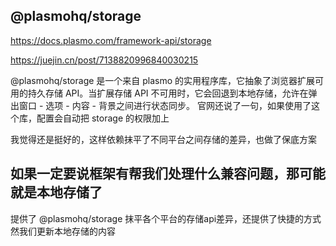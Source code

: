 ## @plasmohq/storage
https://docs.plasmo.com/framework-api/storage

https://juejin.cn/post/7138820996840030215

@plasmohq/storage 是一个来自 plasmo 的实用程序库，它抽象了浏览器扩展可用的持久存储 API。当扩展存储 API 不可用时，它会回退到本地存储，允许在弹出窗口 - 选项 - 内容 - 背景之间进行状态同步。
官网还说了一句，如果使用了这个库，配置会自动把 storage 的权限加上

我觉得还是挺好的，这样依赖抹平了不同平台之间存储的差异，也做了保底方案


## 如果一定要说框架有帮我们处理什么兼容问题，那可能就是本地存储了
提供了 @plasmohq/storage 抹平各个平台的存储api差异，还提供了快捷的方式然我们更新本地存储的内容